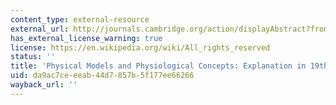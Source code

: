 ```yaml
---
content_type: external-resource
external_url: http://journals.cambridge.org/action/displayAbstract?fromPage=online&aid=2902240
has_external_license_warning: true
license: https://en.wikipedia.org/wiki/All_rights_reserved
status: ''
title: 'Physical Models and Physiological Concepts: Explanation in 19th Century Biology'
uid: da9ac7ce-eeab-44d7-857b-5f177ee66266
wayback_url: ''
---
```

